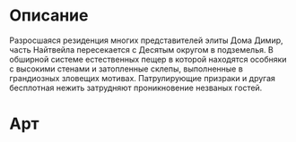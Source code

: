 # Описание
Разросшаяся резиденция многих представителей элиты Дома Димир, часть Найтвейла пересекается с Десятым округом в
подземелья. В обширной системе естественных пещер
в которой находятся особняки с высокими стенами и затопленные склепы, выполненные в грандиозных зловещих мотивах. Патрулирующие призраки и другая бесплотная нежить затрудняют проникновение незваных гостей.
# Арт
